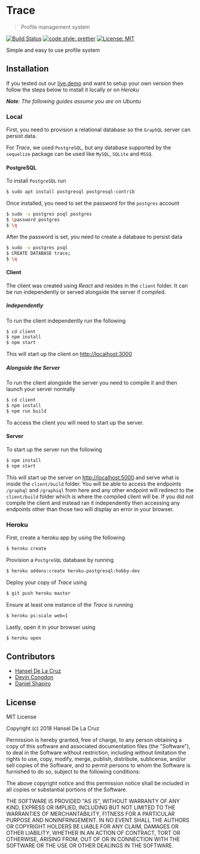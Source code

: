 # Trace

> Profile management system

[![Build Status](https://img.shields.io/travis/hanselrd/trace.svg?style=flat-square)](https://travis-ci.org/hanselrd/trace)
[![code style: prettier](https://img.shields.io/badge/code_style-prettier-ff69b4.svg?style=flat-square)](https://github.com/prettier/prettier)
[![License: MIT](https://img.shields.io/badge/License-MIT-blue.svg?style=flat-square)](LICENSE)

Simple and easy to use profile system

## Installation

If you tested out our [live demo](https://traceapp.herokuapp.com) and want to setup your own version then follow the steps below to install it locally or on *Heroku*

_**Note**: The following guides assume you are on Ubuntu_

### Local

First, you need to provision a relational database so the `GraphQL` server can persist data.

For *Trace*, we used `PostgreSQL`, but any database supported by the `sequelize` package can be used like `MySQL`, `SQLite` and `MSSQ`.

#### PostgreSQL

To install `PostgreSQL` run

```sh
$ sudo apt install postgresql postgresql-contrib

```

Once installed, you need to set the password for the `postgres` account

```sh
$ sudo -u postgres psql postgres
$ \password postgres
$ \q
```

After the password is set, you need to create a database to persist data

```sh
$ sudo -u postgres psql
$ CREATE DATABASE trace;
$ \q
```

#### Client

The client was created using *React* and resides in the `client` folder. It can be run independently or served alongside the server if compiled.

##### Independently

To run the client independently run the following

```sh
$ cd client
$ npm install
$ npm start
```

This will start up the client on [http://localhost:3000](http://localhost:3000)

##### Alongside the Server

To run the client alongside the server you need to compile it and then launch your server normally

```sh
$ cd client
$ npm install
$ npm run build
```

To access the client you will need to start up the server.

#### Server

To start up the server run the following

```sh
$ npm install
$ npm start
```

This will start up the server on [http://localhost:5000](http://localhost:5000) and serve what is inside the `client/build` folder. You will be able to access the endpoints `/graphql` and `/graphiql` from here and any other endpoint will redirect to the `client/build` folder which is where the compiled client will be. If you did not compile the client and instead ran it independently then accessing any endpoints other than those two will display an error in your browser.

### Heroku

First, create a heroku app by using the following

```sh
$ heroku create
```

Provision a `PostgreSQL` database by running

```sh
$ heroku addons:create heroku-postgresql:hobby-dev
```

Deploy your copy of *Trace* using

```sh
$ git push heroku master
```

Ensure at least one instance of the *Trace* is running

```sh
$ heroku ps:scale web=1
```

Lastly, open it in your browser using

```sh
$ heroku open
```

## Contributors

- [Hansel De La Cruz](https://github.com/hanselrd)
- [Devin Congdon](https://github.com/DevinCongdon)
- [Daniel Shapiro](https://github.com/DS2000g)

## License

MIT License

Copyright (c) 2018 Hansel De La Cruz

Permission is hereby granted, free of charge, to any person obtaining a copy
of this software and associated documentation files (the "Software"), to deal
in the Software without restriction, including without limitation the rights
to use, copy, modify, merge, publish, distribute, sublicense, and/or sell
copies of the Software, and to permit persons to whom the Software is
furnished to do so, subject to the following conditions:

The above copyright notice and this permission notice shall be included in all
copies or substantial portions of the Software.

THE SOFTWARE IS PROVIDED "AS IS", WITHOUT WARRANTY OF ANY KIND, EXPRESS OR
IMPLIED, INCLUDING BUT NOT LIMITED TO THE WARRANTIES OF MERCHANTABILITY,
FITNESS FOR A PARTICULAR PURPOSE AND NONINFRINGEMENT. IN NO EVENT SHALL THE
AUTHORS OR COPYRIGHT HOLDERS BE LIABLE FOR ANY CLAIM, DAMAGES OR OTHER
LIABILITY, WHETHER IN AN ACTION OF CONTRACT, TORT OR OTHERWISE, ARISING FROM,
OUT OF OR IN CONNECTION WITH THE SOFTWARE OR THE USE OR OTHER DEALINGS IN THE
SOFTWARE.

